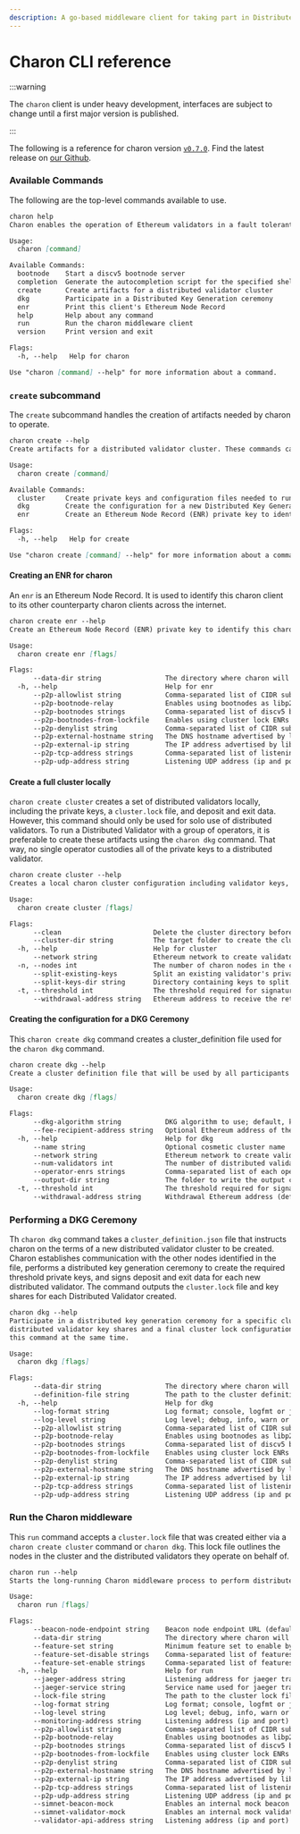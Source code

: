 ```yaml
---
description: A go-based middleware client for taking part in Distributed Validator clusters.
---
```


# Charon CLI reference

:::warning

The `charon` client is under heavy development, interfaces are subject to change until a first major version is published. 

:::

The following is a reference for charon version [`v0.7.0`](https://github.com/ObolNetwork/charon/releases/tag/v0.7.0). Find the latest release on [our Github](https://github.com/ObolNetwork/charon/releases).

### Available Commands

The following are the top-level commands available to use. 

```markdown
charon help
Charon enables the operation of Ethereum validators in a fault tolerant manner by splitting the validating keys across a group of trusted parties using threshold cryptography.

Usage:
  charon [command]

Available Commands:
  bootnode    Start a discv5 bootnode server
  completion  Generate the autocompletion script for the specified shell
  create      Create artifacts for a distributed validator cluster
  dkg         Participate in a Distributed Key Generation ceremony
  enr         Print this client's Ethereum Node Record
  help        Help about any command
  run         Run the charon middleware client
  version     Print version and exit

Flags:
  -h, --help   Help for charon

Use "charon [command] --help" for more information about a command.
```

### `create` subcommand

The `create` subcommand handles the creation of artifacts needed by charon to operate.

```markdown
charon create --help
Create artifacts for a distributed validator cluster. These commands can be used to facilitate the creation of a distributed validator cluster between a group of operators by performing a distributed key generation ceremony, or they can be used to create a local cluster for single operator use cases.

Usage:
  charon create [command]

Available Commands:
  cluster     Create private keys and configuration files needed to run a distributed validator cluster locally
  dkg         Create the configuration for a new Distributed Key Generation ceremony using charon dkg
  enr         Create an Ethereum Node Record (ENR) private key to identify this charon client

Flags:
  -h, --help   Help for create

Use "charon create [command] --help" for more information about a command.

```

#### Creating an ENR for charon

An `enr` is an Ethereum Node Record. It is used to identify this charon client to its other counterparty charon clients across the internet. 

```markdown
charon create enr --help
Create an Ethereum Node Record (ENR) private key to identify this charon client

Usage:
  charon create enr [flags]

Flags:
      --data-dir string                The directory where charon will store all its internal data (default ".charon")
  -h, --help                           Help for enr
      --p2p-allowlist string           Comma-separated list of CIDR subnets for allowing only certain peer connections. Example: 192.168.0.0/16 would permit connections to peers on your local network only. The default is to accept all connections.
      --p2p-bootnode-relay             Enables using bootnodes as libp2p circuit relays. Useful if some charon nodes are not have publicly accessible.
      --p2p-bootnodes strings          Comma-separated list of discv5 bootnode URLs or ENRs. (default [http://bootnode.gcp.obol.tech:16000/enr])
      --p2p-bootnodes-from-lockfile    Enables using cluster lock ENRs as discv5 bootnodes. Allows skipping explicit bootnodes if key generation ceremony included correct IPs.
      --p2p-denylist string            Comma-separated list of CIDR subnets for disallowing certain peer connections. Example: 192.168.0.0/16 would disallow connections to peers on your local network. The default is to accept all connections.
      --p2p-external-hostname string   The DNS hostname advertised by libp2p. This may be used to advertise an external DNS.
      --p2p-external-ip string         The IP address advertised by libp2p. This may be used to advertise an external IP.
      --p2p-tcp-address strings        Comma-separated list of listening TCP addresses (ip and port) for libP2P traffic. (default [127.0.0.1:3610])
      --p2p-udp-address string         Listening UDP address (ip and port) for discv5 discovery. (default "127.0.0.1:3630")
```

#### Create a full cluster locally

`charon create cluster` creates a set of distributed validators locally, including the private keys, a `cluster.lock` file, and deposit and exit data. However, this command should only be used for solo use of distributed validators. To run a Distributed Validator with a group of operators, it is preferable to create these artifacts using the `charon dkg` command. That way, no single operator custodies all of the private keys to a distributed validator.

```markdown
charon create cluster --help
Creates a local charon cluster configuration including validator keys, charon p2p keys, and a cluster manifest. See flags for supported features.

Usage:
  charon create cluster [flags]

Flags:
      --clean                       Delete the cluster directory before generating it.
      --cluster-dir string          The target folder to create the cluster in. (default ".charon/cluster")
  -h, --help                        Help for cluster
      --network string              Ethereum network to create validators for. Options: mainnet, prater, kintsugi, kiln, gnosis. (default "prater")
  -n, --nodes int                   The number of charon nodes in the cluster. (default 4)
      --split-existing-keys         Split an existing validator's private key into a set of distributed validator private key shares. Does not re-create deposit data for this key.
      --split-keys-dir string       Directory containing keys to split. Expects keys in keystore-*.json and passwords in keystore-*.txt. Requires --split-existing-keys.
  -t, --threshold int               The threshold required for signature reconstruction. Minimum is n-(ceil(n/3)-1). (default 3)
      --withdrawal-address string   Ethereum address to receive the returned stake and accrued rewards. (default "0x0000000000000000000000000000000000000000")
```

#### Creating the configuration for a DKG Ceremony

This `charon create dkg` command creates a cluster_definition file used for the `charon dkg` command. 

```markdown
charon create dkg --help
Create a cluster definition file that will be used by all participants of a DKG.

Usage:
  charon create dkg [flags]

Flags:
      --dkg-algorithm string           DKG algorithm to use; default, keycast, frost (default "default")
      --fee-recipient-address string   Optional Ethereum address of the fee recipient
  -h, --help                           Help for dkg
      --name string                    Optional cosmetic cluster name
      --network string                 Ethereum network to create validators for. Options: mainnet, prater, kintsugi, kiln, gnosis. (default "prater")
      --num-validators int             The number of distributed validators the cluster will manage (32ETH staked for each). (default 1)
      --operator-enrs strings          Comma-separated list of each operator's Charon ENR address
      --output-dir string              The folder to write the output cluster-definition.json file to. (default ".charon")
  -t, --threshold int                  The threshold required for signature reconstruction. Minimum is n-(ceil(n/3)-1). (default 3)
      --withdrawal-address string      Withdrawal Ethereum address (default "0x0000000000000000000000000000000000000000")
```

### Performing a DKG Ceremony

Th `charon dkg` command takes a `cluster_definition.json` file that instructs charon on the terms of a new distributed validator cluster to be created. Charon establishes communication with the other nodes identified in the file, performs a distributed key generation ceremony to create the required threshold private keys, and signs deposit and exit data for each new distributed validator. The command outputs the `cluster.lock` file and key shares for each Distributed Validator created. 

```markdown
charon dkg --help
Participate in a distributed key generation ceremony for a specific cluster definition that creates
distributed validator key shares and a final cluster lock configuration. Note that all other cluster operators should run
this command at the same time.

Usage:
  charon dkg [flags]

Flags:
      --data-dir string                The directory where charon will store all its internal data (default ".charon")
      --definition-file string         The path to the cluster definition file. (default ".charon/cluster-definition.json")
  -h, --help                           Help for dkg
      --log-format string              Log format; console, logfmt or json (default "console")
      --log-level string               Log level; debug, info, warn or error (default "info")
      --p2p-allowlist string           Comma-separated list of CIDR subnets for allowing only certain peer connections. Example: 192.168.0.0/16 would permit connections to peers on your local network only. The default is to accept all connections.
      --p2p-bootnode-relay             Enables using bootnodes as libp2p circuit relays. Useful if some charon nodes are not have publicly accessible.
      --p2p-bootnodes strings          Comma-separated list of discv5 bootnode URLs or ENRs. (default [http://bootnode.gcp.obol.tech:16000/enr])
      --p2p-bootnodes-from-lockfile    Enables using cluster lock ENRs as discv5 bootnodes. Allows skipping explicit bootnodes if key generation ceremony included correct IPs.
      --p2p-denylist string            Comma-separated list of CIDR subnets for disallowing certain peer connections. Example: 192.168.0.0/16 would disallow connections to peers on your local network. The default is to accept all connections.
      --p2p-external-hostname string   The DNS hostname advertised by libp2p. This may be used to advertise an external DNS.
      --p2p-external-ip string         The IP address advertised by libp2p. This may be used to advertise an external IP.
      --p2p-tcp-address strings        Comma-separated list of listening TCP addresses (ip and port) for libP2P traffic. (default [127.0.0.1:3610])
      --p2p-udp-address string         Listening UDP address (ip and port) for discv5 discovery. (default "127.0.0.1:3630")
```

### Run the Charon middleware

This `run` command accepts a `cluster.lock` file that was created either via a `charon create cluster` command or `charon dkg`. This lock file outlines the nodes in the cluster and the distributed validators they operate on behalf of. 

```markdown
charon run --help
Starts the long-running Charon middleware process to perform distributed validator duties.

Usage:
  charon run [flags]

Flags:
      --beacon-node-endpoint string    Beacon node endpoint URL (default "http://localhost/")
      --data-dir string                The directory where charon will store all its internal data (default ".charon")
      --feature-set string             Minimum feature set to enable by default: alpha, beta, or stable. Warning: modify at own risk. (default "stable")
      --feature-set-disable strings    Comma-separated list of features to disable, overriding the default minimum feature set.
      --feature-set-enable strings     Comma-separated list of features to enable, overriding the default minimum feature set.
  -h, --help                           Help for run
      --jaeger-address string          Listening address for jaeger tracing
      --jaeger-service string          Service name used for jaeger tracing (default "charon")
      --lock-file string               The path to the cluster lock file defining distributed validator cluster (default ".charon/cluster-lock.json")
      --log-format string              Log format; console, logfmt or json (default "console")
      --log-level string               Log level; debug, info, warn or error (default "info")
      --monitoring-address string      Listening address (ip and port) for the monitoring API (prometheus, pprof) (default "127.0.0.1:3620")
      --p2p-allowlist string           Comma-separated list of CIDR subnets for allowing only certain peer connections. Example: 192.168.0.0/16 would permit connections to peers on your local network only. The default is to accept all connections.
      --p2p-bootnode-relay             Enables using bootnodes as libp2p circuit relays. Useful if some charon nodes are not have publicly accessible.
      --p2p-bootnodes strings          Comma-separated list of discv5 bootnode URLs or ENRs. (default [http://bootnode.gcp.obol.tech:16000/enr])
      --p2p-bootnodes-from-lockfile    Enables using cluster lock ENRs as discv5 bootnodes. Allows skipping explicit bootnodes if key generation ceremony included correct IPs.
      --p2p-denylist string            Comma-separated list of CIDR subnets for disallowing certain peer connections. Example: 192.168.0.0/16 would disallow connections to peers on your local network. The default is to accept all connections.
      --p2p-external-hostname string   The DNS hostname advertised by libp2p. This may be used to advertise an external DNS.
      --p2p-external-ip string         The IP address advertised by libp2p. This may be used to advertise an external IP.
      --p2p-tcp-address strings        Comma-separated list of listening TCP addresses (ip and port) for libP2P traffic. (default [127.0.0.1:3610])
      --p2p-udp-address string         Listening UDP address (ip and port) for discv5 discovery. (default "127.0.0.1:3630")
      --simnet-beacon-mock             Enables an internal mock beacon node for running a simnet.
      --simnet-validator-mock          Enables an internal mock validator client when running a simnet. Requires simnet-beacon-mock.
      --validator-api-address string   Listening address (ip and port) for validator-facing traffic proxying the beacon-node API (default "127.0.0.1:3600")
```
